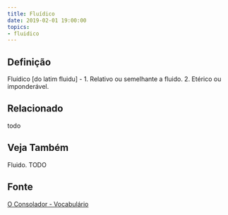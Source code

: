 ```yaml
---
title: Fluídico
date: 2019-02-01 19:00:00
topics:
- fluidico
---
```


## Definição
Fluídico [do latim fluidu] - 1. Relativo ou semelhante a fluido. 2. Etérico ou
imponderável.

## Relacionado
todo

## Veja Também
Fluido.
TODO

## Fonte
[O Consolador - Vocabulário](http://www.oconsolador.com.br/linkfixo/vocabulario/principal.html)


